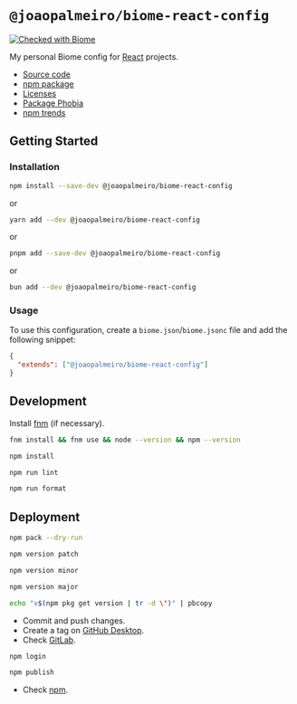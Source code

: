 # `@joaopalmeiro/biome-react-config`

[![Checked with Biome](https://img.shields.io/badge/Checked_with-Biome-60a5fa?style=flat&logo=biome)](https://biomejs.dev)

My personal Biome config for [React](https://react.dev/) projects.

- [Source code](https://gitlab.com/joaommpalmeiro/biome-react-config)
- [npm package](https://www.npmjs.com/package/@joaopalmeiro/biome-react-config)
- [Licenses](https://licenses.dev/npm/%40joaopalmeiro%2Fbiome-react-config)
- [Package Phobia](https://packagephobia.com/result?p=@joaopalmeiro/biome-react-config)
- [npm trends](https://npmtrends.com/@joaopalmeiro/biome-react-config)

## Getting Started

### Installation

```bash
npm install --save-dev @joaopalmeiro/biome-react-config
```

or

```bash
yarn add --dev @joaopalmeiro/biome-react-config
```

or

```bash
pnpm add --save-dev @joaopalmeiro/biome-react-config
```

or

```bash
bun add --dev @joaopalmeiro/biome-react-config
```

### Usage

To use this configuration, create a `biome.json`/`biome.jsonc` file and add the following snippet:

```json
{
  "extends": ["@joaopalmeiro/biome-react-config"]
}
```

## Development

Install [fnm](https://github.com/Schniz/fnm) (if necessary).

```bash
fnm install && fnm use && node --version && npm --version
```

```bash
npm install
```

```bash
npm run lint
```

```bash
npm run format
```

## Deployment

```bash
npm pack --dry-run
```

```bash
npm version patch
```

```bash
npm version minor
```

```bash
npm version major
```

```bash
echo "v$(npm pkg get version | tr -d \")" | pbcopy
```

- Commit and push changes.
- Create a tag on [GitHub Desktop](https://github.blog/2020-05-12-create-and-push-tags-in-the-latest-github-desktop-2-5-release/).
- Check [GitLab](https://gitlab.com/joaommpalmeiro/biome-react-config/-/tags).

```bash
npm login
```

```bash
npm publish
```

- Check [npm](https://www.npmjs.com/package/@joaopalmeiro/biome-react-config).
